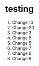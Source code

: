 # testing

1. Change 10
2. Change 20
3. Change 3
4. Change 5
5. Change 5
6. Change 7
6. Change 6
7. Change 8
